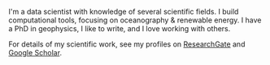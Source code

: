 <!--
**alex-dickinson/alex-dickinson** is a ✨ _special_ ✨ repository because its `README.md` (this file) appears on your GitHub profile.

Here are some ideas to get you started:

- 🔭 I’m currently working on ...
- 🌱 I’m currently learning ...
- 👯 I’m looking to collaborate on ...
- 🤔 I’m looking for help with ...
- 💬 Ask me about ...
- 📫 How to reach me: ...
- 😄 Pronouns: ...
- ⚡ Fun fact: ...
-->

I'm a data scientist with knowledge of several scientific fields. I build computational tools, focusing on oceanography & renewable energy. I have a PhD in geophysics, I like to write, and I love working with others.

For details of my scientific work, see my profiles on [ResearchGate](https://www.researchgate.net/profile/Alex-Dickinson) and [Google Scholar](https://scholar.google.com/citations?user=Aujv9qYAAAAJ&hl=en).

<!-- You can find my full CV [here](addnotionlink). -->



              
